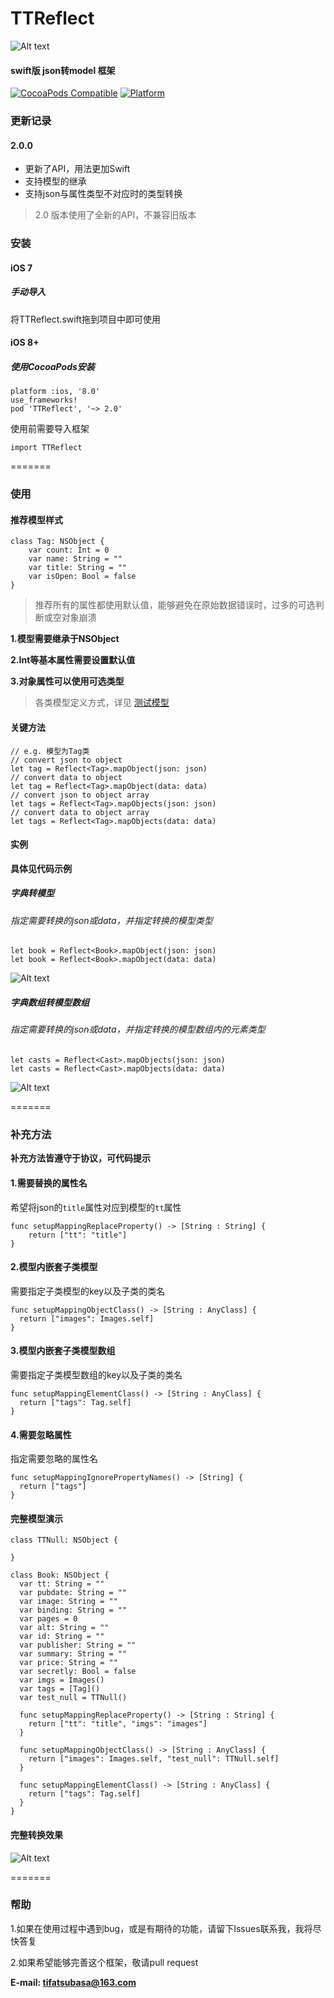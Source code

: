 
# TTReflect
![Alt text](http://7xq01t.com1.z0.glb.clouddn.com/TTReflect_cover.png)
#### swift版 json转model 框架
[![CocoaPods Compatible](https://img.shields.io/cocoapods/v/TTReflect.svg)](https://img.shields.io/cocoapods/v/TTReflect.svg)
[![Platform](https://img.shields.io/cocoapods/p/TTReflect.svg?style=flat)](http://cocoadocs.org/docsets/TTReflect)

### 更新记录

#### 2.0.0
* 更新了API，用法更加Swift
* 支持模型的继承
* 支持json与属性类型不对应时的类型转换
> 2.0 版本使用了全新的API，不兼容旧版本

### 安装
#### iOS 7
##### 手动导入
将TTReflect.swift拖到项目中即可使用

#### iOS 8+
##### 使用CocoaPods安装

```
platform :ios, '8.0'
use_frameworks!
pod 'TTReflect', '~> 2.0'
```

使用前需要导入框架
```
import TTReflect
```
=======


### 使用
#### 推荐模型样式

```
class Tag: NSObject {
    var count: Int = 0
    var name: String = ""
    var title: String = ""
    var isOpen: Bool = false
}
```
> 推荐所有的属性都使用默认值，能够避免在原始数据错误时，过多的可选判断或空对象崩溃

**1.模型需要继承于NSObject**

**2.Int等基本属性需要设置默认值**

**3.对象属性可以使用可选类型**

> 各类模型定义方式，详见 [测试模型](https://github.com/TifaTsubasa/TTReflect/tree/master/Example/Model)
#### 关键方法
```
// e.g. 模型为Tag类
// convert json to object
let tag = Reflect<Tag>.mapObject(json: json)
// convert data to object
let tag = Reflect<Tag>.mapObject(data: data)
// convert json to object array
let tags = Reflect<Tag>.mapObjects(json: json)
// convert data to object array
let tags = Reflect<Tag>.mapObjects(data: data)
```

#### 实例
**具体见代码示例**
##### 字典转模型

###### 指定需要转换的json或data，并指定转换的模型类型

```
let book = Reflect<Book>.mapObject(json: json)
let book = Reflect<Book>.mapObject(data: data)
```
![Alt text](http://7xq01t.com1.z0.glb.clouddn.com/TTReflect_mapObject.png)

##### 字典数组转模型数组
###### 指定需要转换的json或data，并指定转换的模型数组内的元素类型
```
let casts = Reflect<Cast>.mapObjects(json: json)
let casts = Reflect<Cast>.mapObjects(data: data)
```
![Alt text](http://7xq01t.com1.z0.glb.clouddn.com/TTReflect_mapObjects.png)



=======

### 补充方法
**补充方法皆遵守于协议，可代码提示**
#### 1.需要替换的属性名
希望将json的`title`属性对应到模型的`tt`属性

```
func setupMappingReplaceProperty() -> [String : String] {
    return ["tt": "title"]
}
```

#### 2.模型内嵌套子类模型
需要指定子类模型的key以及子类的类名

```
func setupMappingObjectClass() -> [String : AnyClass] {
  return ["images": Images.self]
}
```

#### 3.模型内嵌套子类模型数组
需要指定子类模型数组的key以及子类的类名

```
func setupMappingElementClass() -> [String : AnyClass] {
  return ["tags": Tag.self]
}
```

#### 4.需要忽略属性
指定需要忽略的属性名

```
func setupMappingIgnorePropertyNames() -> [String] {
  return ["tags"]
}
```

#### 完整模型演示
```
class TTNull: NSObject {
  
}

class Book: NSObject {
  var tt: String = ""
  var pubdate: String = ""
  var image: String = ""
  var binding: String = ""
  var pages = 0
  var alt: String = ""
  var id: String = ""
  var publisher: String = ""
  var summary: String = ""
  var price: String = ""
  var secretly: Bool = false
  var imgs = Images()
  var tags = [Tag]()
  var test_null = TTNull()
  
  func setupMappingReplaceProperty() -> [String : String] {
    return ["tt": "title", "imgs": "images"]
  }
  
  func setupMappingObjectClass() -> [String : AnyClass] {
    return ["images": Images.self, "test_null": TTNull.self]
  }

  func setupMappingElementClass() -> [String : AnyClass] {
    return ["tags": Tag.self]
  }
}
```

#### 完整转换效果
![Alt text](http://7xq01t.com1.z0.glb.clouddn.com/TTReflect_fullmap.png)



=======
### 帮助
1.如果在使用过程中遇到bug，或是有期待的功能，请留下Issues联系我，我将尽快答复

2.如果希望能够完善这个框架，敬请pull request

**E-mail: tifatsubasa@163.com**
